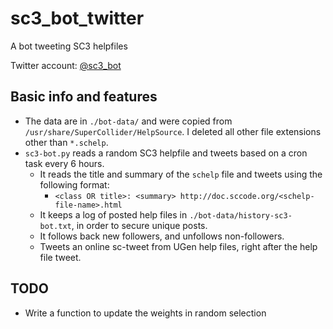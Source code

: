 # sc3_bot_twitter
A bot tweeting SC3 helpfiles

Twitter account: [@sc3_bot](https://twitter.com/sc3_bot)

## Basic info and features
* The data are in `./bot-data/` and were copied from `/usr/share/SuperCollider/HelpSource`.  I deleted all other file extensions other than `*.schelp`.
* `sc3-bot.py` reads a random SC3 helpfile and tweets based on a cron task every 6 hours.
    * It reads the title and summary of the `schelp` file and tweets using the following format:
      * `<class OR title>: <summary> http://doc.sccode.org/<schelp-file-name>.html`
    * It keeps a log of posted help files in `./bot-data/history-sc3-bot.txt`, in order to secure unique posts.
    * It follows back new followers, and unfollows non-followers.
    * Tweets an online sc-tweet from UGen help files, right after the help file tweet.

## TODO
* Write a function to update the weights in random selection
